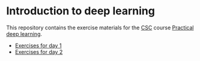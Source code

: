 # Introduction to deep learning 

This repository contains the exercise materials for the [CSC](https://www.csc.fi/) course [Practical deep learning](https://csc.fi/koulutuskalenteri/practical-deep-learning-5/).

- [Exercises for day 1](day1/README.md)
- [Exercises for day 2](day2/README.md)
